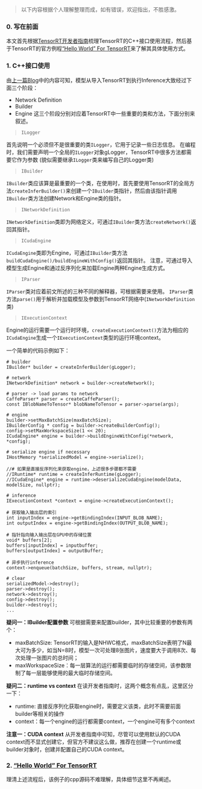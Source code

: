 > 以下内容根据个人理解整理而成，如有错误，欢迎指出，不胜感激。
### 0. 写在前面
本文首先根据[TensorRT开发者指南](https://docs.nvidia.com/deeplearning/sdk/tensorrt-developer-guide/index.html#initialize_library)梳理TensorRT的C++接口使用流程，然后基于TensorRT的官方例程[“Hello World” For TensorRT](https://github.com/NVIDIA/TensorRT/blob/release/6.0/samples/opensource/sampleMNIST/README.md)来了解其具体使用方式。

### 1. C++接口使用
由[上一篇Blog](https://www.cnblogs.com/vh-pg/p/11677137.html)中的内容可知，模型从导入TensorRT到执行Inference大致经过下面三个阶段：
* Network Definition
* Builder
* Engine
这三个阶段分别对应着TensorRT中一些重要的类和方法，下面分别来叙述。

> `ILogger`

首先说明一个必须但不是很重要的类`ILogger`，它用于记录一些日志信息。
在编程时，我们需要声明一个全局的`ILogger`对象gLogger，TensorRT中很多方法都需要它作为参数
(貌似需要继承`ILogger`类来编写自己的Logger类)

> `IBuilder`

`IBuilder`类应该算是最重要的一个类，在使用时，首先要使用TensorRT的全局方法`createInferBuilder()`来创建一个`IBuilder`类指针，然后由该指针调用`IBuilder`类方法创建Network和Engine类的指针。

> `INetworkDefinition`

`INetworkDefinition`类即为网络定义，可通过`IBuilder`类方法`createNetwork()`返回其指针。

> `ICudaEngine`

`ICudaEngine`类即为Engine，可通过`IBuilder`类方法`buildCudaEngine()/buildEngineWithConfig()`返回其指针。
注意，可通过导入模型生成Engine和通过反序列化来加载Engine两种Engine生成方式。

> `IParser`

`IParser`类对应着前文所述的三种不同的解释器，可根据需要来使用。
`IParser`类方法`parse()`用于解析并加载模型及参数到TensorRT网络中(`INetworkDefinition`类)

> `IExecutionContext`

Engine的运行需要一个运行时环境，`createExecutionContext()`方法为相应的`ICudaEngine`生成一个`IExecutionContext`类型的运行环境context。

一个简单的代码示例如下：
```
# builder
IBuilder* builder = createInferBuilder(gLogger);

# network
INetworkDefinition* network = builder->createNetwork();

# parser -> load params to network
CaffeParser* parser = createCaffeParser();
const IBlobNameToTensor* blobNameToTensor = parser->parse(args);

# engine
builder->setMaxBatchSize(maxBatchSize);
IBuilderConfig * config = builder->createBuilderConfig();
config->setMaxWorkspaceSize(1 << 20);
ICudaEngine* engine = builder->buildEngineWithConfig(*network, *config);

# serialize engine if necessary
IHostMemory *serializedModel = engine->serialize();

//# 如果是直接反序列化来获取engine，上述很多步骤都不需要
//IRuntime* runtime = createInferRuntime(gLogger);
//ICudaEngine* engine = runtime->deserializeCudaEngine(modelData, modelSize, nullptr);

# inference
IExecutionContext *context = engine->createExecutionContext();

# 获取输入输出层的索引
int inputIndex = engine->getBindingIndex(INPUT_BLOB_NAME);
int outputIndex = engine->getBindingIndex(OUTPUT_BLOB_NAME);

# 指针指向输入输出层在GPU中的存储位置
void* buffers[2];
buffers[inputIndex] = inputbuffer;
buffers[outputIndex] = outputBuffer;

# 异步执行inference
context->enqueue(batchSize, buffers, stream, nullptr);

# clear
serializedModel->destroy();
parser->destroy();
network->destroy();
config->destroy();
builder->destroy();
...
```

**疑问一：IBuilder配置参数**
可根据需要来配置builder，其中比较重要的参数有两个：
* maxBatchSize: TensorRT的输入是NHWC格式，maxBatchSize表明了N最大可为多少，如当N=8时，模型一次可处理8张图片，速度要大于调用8次、每次处理一张图片的总时间；
* maxWorkspaceSize：每一层算法的运行都需要临时的存储空间，该参数限制了每一层能够使用的最大临时存储空间。

**疑问二：runtime vs context**
在读开发者指南时，这两个概念有点乱，这里区分一下：
* runtime: 直接反序列化获取engine时，需要定义该类，此时不需要前面builder等相关的操作
* context：每一个engine的运行都需要context，一个engine可有多个context

**注意一：CUDA context**
从开发者指南中可知，尽管可以使用默认的CUDA context而不显式创建它，但官方不建议这么做，推荐在创建一个runtime或builder对象时，创建并配置自己的CUDA context。

### 2. [“Hello World” For TensorRT](https://github.com/NVIDIA/TensorRT/blob/release/6.0/samples/opensource/sampleMNIST/README.md)
理清上述流程后，该例子的cpp源码不难理解，具体细节这里不再阐述。
